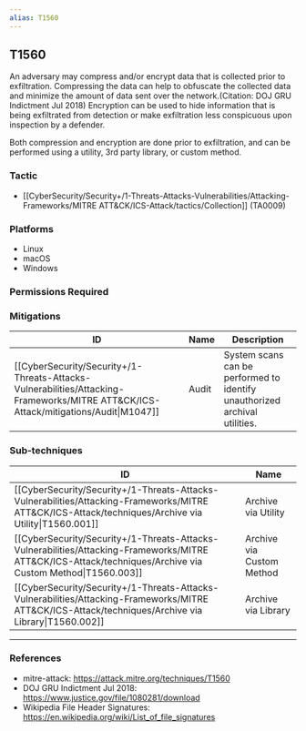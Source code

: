 ```yaml
---
alias: T1560
---
```


## T1560

An adversary may compress and/or encrypt data that is collected prior to exfiltration. Compressing the data can help to obfuscate the collected data and minimize the amount of data sent over the network.(Citation: DOJ GRU Indictment Jul 2018) Encryption can be used to hide information that is being exfiltrated from detection or make exfiltration less conspicuous upon inspection by a defender.

Both compression and encryption are done prior to exfiltration, and can be performed using a utility, 3rd party library, or custom method.


### Tactic
- [[CyberSecurity/Security+/1-Threats-Attacks-Vulnerabilities/Attacking-Frameworks/MITRE ATT&CK/ICS-Attack/tactics/Collection]] (TA0009)

### Platforms
- Linux
- macOS
- Windows

### Permissions Required

### Mitigations

| ID | Name | Description |
| --- | --- | --- |
| [[CyberSecurity/Security+/1-Threats-Attacks-Vulnerabilities/Attacking-Frameworks/MITRE ATT&CK/ICS-Attack/mitigations/Audit\|M1047]] | Audit | System scans can be performed to identify unauthorized archival utilities. |

### Sub-techniques

| ID | Name |
| --- | --- |
| [[CyberSecurity/Security+/1-Threats-Attacks-Vulnerabilities/Attacking-Frameworks/MITRE ATT&CK/ICS-Attack/techniques/Archive via Utility\|T1560.001]] | Archive via Utility |
| [[CyberSecurity/Security+/1-Threats-Attacks-Vulnerabilities/Attacking-Frameworks/MITRE ATT&CK/ICS-Attack/techniques/Archive via Custom Method\|T1560.003]] | Archive via Custom Method |
| [[CyberSecurity/Security+/1-Threats-Attacks-Vulnerabilities/Attacking-Frameworks/MITRE ATT&CK/ICS-Attack/techniques/Archive via Library\|T1560.002]] | Archive via Library |


---
### References

- mitre-attack: https://attack.mitre.org/techniques/T1560
- DOJ GRU Indictment Jul 2018: https://www.justice.gov/file/1080281/download
- Wikipedia File Header Signatures: https://en.wikipedia.org/wiki/List_of_file_signatures
